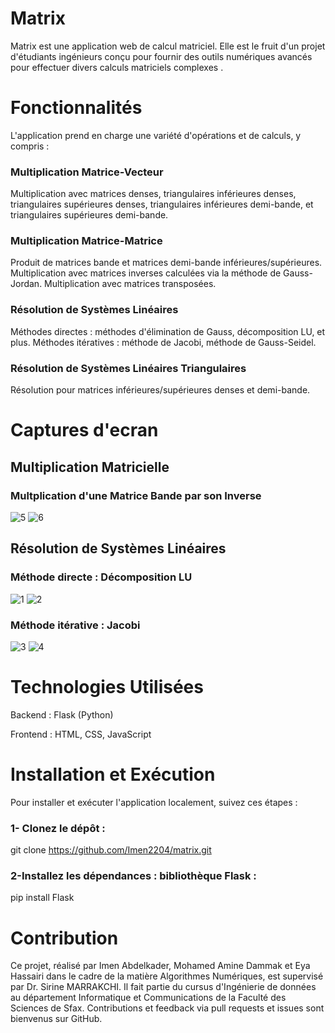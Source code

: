 # Matrix
Matrix est une application web de calcul matriciel. Elle  est le fruit d'un projet d'étudiants ingénieurs conçu pour fournir des outils numériques avancés pour effectuer divers calculs matriciels complexes .
# Fonctionnalités
L'application prend en charge une variété d'opérations et de calculs, y compris :

### Multiplication Matrice-Vecteur

Multiplication avec matrices denses, triangulaires inférieures denses, triangulaires supérieures denses, triangulaires inférieures demi-bande, et triangulaires supérieures demi-bande.

### Multiplication Matrice-Matrice

Produit de matrices bande et matrices demi-bande inférieures/supérieures.
Multiplication avec matrices inverses calculées via la méthode de Gauss-Jordan.
Multiplication avec matrices transposées.

### Résolution de Systèmes Linéaires

Méthodes directes : méthodes d'élimination de Gauss, décomposition LU, et plus.
Méthodes itératives : méthode de Jacobi, méthode de Gauss-Seidel.

### Résolution de Systèmes Linéaires Triangulaires

Résolution pour matrices inférieures/supérieures denses et demi-bande.

# Captures d'ecran

## Multiplication Matricielle
### Multplication d'une Matrice Bande par son Inverse
![5](https://github.com/AmineDammak20/matrix/assets/95967020/f5862dd3-79e7-48d2-aeaa-74c2d4dbb39c)
![6](https://github.com/AmineDammak20/matrix/assets/95967020/1d9df74b-2a84-47e1-9e3d-e8e96d7f8754)

## Résolution de Systèmes Linéaires
### Méthode directe : Décomposition LU

![1](https://github.com/AmineDammak20/matrix/assets/95967020/b04ae7ae-b223-410f-b9a8-f807b534739b)
![2](https://github.com/AmineDammak20/matrix/assets/95967020/b5b4e6db-4992-40d5-af29-c9fbfa6d4703)

### Méthode itérative : Jacobi
![3](https://github.com/AmineDammak20/matrix/assets/95967020/ce17a8dd-98b2-481f-84ab-fbe9b2fb9e0b)
![4](https://github.com/AmineDammak20/matrix/assets/95967020/594c700c-1c1e-467c-8b38-13d575ca31dc)

# Technologies Utilisées

Backend : Flask (Python)

Frontend : HTML, CSS, JavaScript

# Installation et Exécution

Pour installer et exécuter l'application localement, suivez ces étapes :

### 1- Clonez le dépôt :

git clone https://github.com/Imen2204/matrix.git

### 2-Installez les dépendances : bibliothèque Flask :
pip install Flask

# Contribution
Ce projet, réalisé par Imen Abdelkader, Mohamed Amine Dammak et Eya Hassairi dans le cadre de la matière Algorithmes Numériques, est supervisé par Dr. Sirine MARRAKCHI. Il fait partie du cursus d'Ingénierie de données au département Informatique et Communications de la Faculté des Sciences de Sfax. Contributions et feedback via pull requests et issues sont bienvenus sur GitHub.
